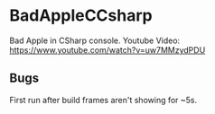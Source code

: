 # BadAppleCCsharp

Bad Apple in CSharp console.
Youtube Video: https://www.youtube.com/watch?v=uw7MMzydPDU

## Bugs

First run after build frames aren't showing for ~5s.